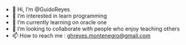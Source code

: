 - 👋 Hi, I’m @GuidoReyes
- 👀 I’m interested in learn programming
- 🌱 I’m currently learning on oracle one
- 💞️ I’m looking to collaborate with people who enjoy teaching others
- 📫 How to reach me : ghreyes.montenegro@gmail.com
<!---
GuidoReyes/GuidoReyes is a ✨ special ✨ repository because its `README.md` (this file) appears on your GitHub profile.
You can click the Preview link to take a look at your changes.
--->
